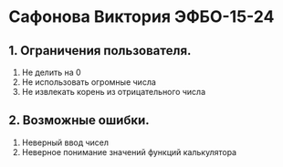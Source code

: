 # Сафонова Виктория ЭФБО-15-24

## 1. Ограничения пользователя.

1. Не делить на 0
2. Не использовать огромные числа
3. Не извлекать корень из отрицательного числа


## 2. Возможные ошибки.
1. Неверный ввод чисел
2. Неверное понимание значений функций калькулятора